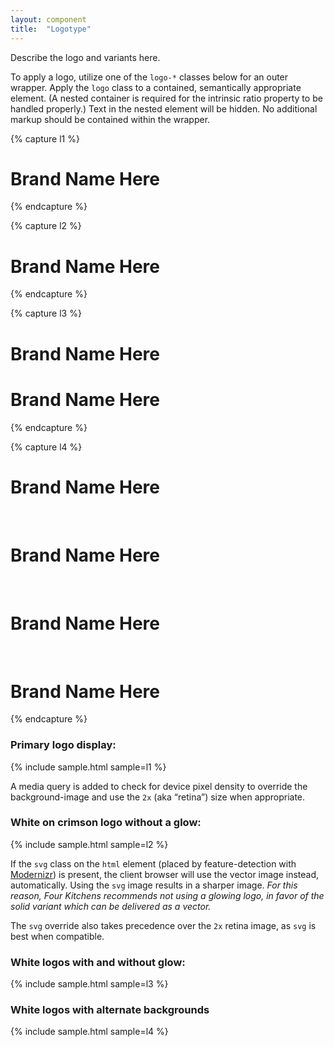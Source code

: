 ```yaml
---
layout: component
title:  "Logotype"
---
```


Describe the logo and variants here.

To apply a logo, utilize one of the `logo-*` classes below for an outer wrapper.
Apply the `logo` class to a contained, semantically appropriate element. (A
nested container is required for the intrinsic ratio property to be handled
properly.) Text in the nested element will be hidden. No additional markup
should be contained within the wrapper.

{% capture l1 %}
<div class="logo-white-glow">
  <h1 class="logo">Brand Name Here</h1>
</div>
{% endcapture %}

{% capture l2 %}
<div class="logo-white-solid">
  <h1 class="logo">Brand Name Here</h1>
</div>
{% endcapture %}

{% capture l3 %}
<div class="logo-crimson-glow"><h1 class="logo">Brand Name Here</h1></div>
<div class="logo-crimson-solid"><h1 class="logo">Brand Name Here</h1></div>
{% endcapture %}

{% capture l4 %}
<div class="logo-white-solid bright-crimson"><h1 class="logo">Brand Name Here</h1></div>
<br />
<div class="logo-white-solid crimson-gradient"><h1 class="logo">Brand Name Here</h1></div>
<br />
<div class="logo-white-glow bright-crimson"><h1 class="logo">Brand Name Here</h1></div>
<br />
<div class="logo-white-glow crimson-gradient"><h1 class="logo">Brand Name Here</h1></div>
{% endcapture %}

### Primary logo display:
{% include sample.html sample=l1 %}

A media query is added to check for device pixel density to
override the background-image and use the `2x` (aka &ldquo;retina&rdquo;)
size when appropriate.

### White on crimson logo without a glow:
{% include sample.html sample=l2 %}

If the `svg` class on the `html` element (placed by feature-detection with
[Modernizr](http://modernizr.com/)) is present, the client browser will use the
vector image instead, automatically. Using the `svg` image results in a sharper
image. _For this reason, Four Kitchens recommends not using a glowing logo, in
favor of the solid variant which can be delivered as a vector._

The `svg` override also takes precedence over the `2x` retina image, as `svg`
is best when compatible.

### White logos with and without glow:
{% include sample.html sample=l3 %}

### White logos with alternate backgrounds
{% include sample.html sample=l4 %}
